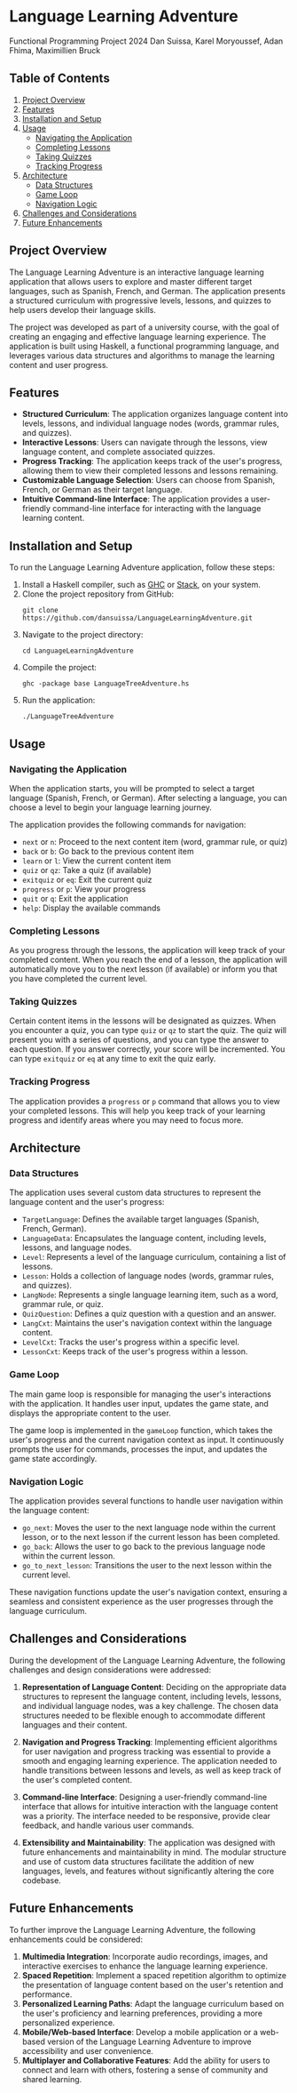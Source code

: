 # Language Learning Adventure
Functional Programming Project 2024
Dan Suissa, Karel Moryoussef, Adan Fhima, Maximillien Bruck

## Table of Contents
1. [Project Overview](#project-overview)
2. [Features](#features)
3. [Installation and Setup](#installation-and-setup)
4. [Usage](#usage)
   - [Navigating the Application](#navigating-the-application)
   - [Completing Lessons](#completing-lessons)
   - [Taking Quizzes](#taking-quizzes)
   - [Tracking Progress](#tracking-progress)
5. [Architecture](#architecture)
   - [Data Structures](#data-structures)
   - [Game Loop](#game-loop)
   - [Navigation Logic](#navigation-logic)
6. [Challenges and Considerations](#challenges-and-considerations)
7. [Future Enhancements](#future-enhancements)

## Project Overview
The Language Learning Adventure is an interactive language learning application that allows users to explore and master different target languages, such as Spanish, French, and German. The application presents a structured curriculum with progressive levels, lessons, and quizzes to help users develop their language skills.

The project was developed as part of a university course, with the goal of creating an engaging and effective language learning experience. The application is built using Haskell, a functional programming language, and leverages various data structures and algorithms to manage the learning content and user progress.

## Features
- **Structured Curriculum**: The application organizes language content into levels, lessons, and individual language nodes (words, grammar rules, and quizzes).
- **Interactive Lessons**: Users can navigate through the lessons, view language content, and complete associated quizzes.
- **Progress Tracking**: The application keeps track of the user's progress, allowing them to view their completed lessons and lessons remaining.
- **Customizable Language Selection**: Users can choose from Spanish, French, or German as their target language.
- **Intuitive Command-line Interface**: The application provides a user-friendly command-line interface for interacting with the language learning content.

## Installation and Setup
To run the Language Learning Adventure application, follow these steps:

1. Install a Haskell compiler, such as [GHC](https://www.haskell.org/ghc/) or [Stack](https://docs.haskellstack.org/en/stable/README/), on your system.
2. Clone the project repository from GitHub:
   ```
   git clone https://github.com/dansuissa/LanguageLearningAdventure.git
   ```
3. Navigate to the project directory:
   ```
   cd LanguageLearningAdventure
   ```
4. Compile the project:
   ```
   ghc -package base LanguageTreeAdventure.hs
   ```
5. Run the application:
   ```
   ./LanguageTreeAdventure
   ```

## Usage

### Navigating the Application
When the application starts, you will be prompted to select a target language (Spanish, French, or German). After selecting a language, you can choose a level to begin your language learning journey.

The application provides the following commands for navigation:
- `next` or `n`: Proceed to the next content item (word, grammar rule, or quiz)
- `back` or `b`: Go back to the previous content item
- `learn` or `l`: View the current content item
- `quiz` or `qz`: Take a quiz (if available)
- `exitquiz` or `eq`: Exit the current quiz
- `progress` or `p`: View your progress
- `quit` or `q`: Exit the application
- `help`: Display the available commands

### Completing Lessons
As you progress through the lessons, the application will keep track of your completed content. When you reach the end of a lesson, the application will automatically move you to the next lesson (if available) or inform you that you have completed the current level.

### Taking Quizzes
Certain content items in the lessons will be designated as quizzes. When you encounter a quiz, you can type `quiz` or `qz` to start the quiz. The quiz will present you with a series of questions, and you can type the answer to each question. If you answer correctly, your score will be incremented. You can type `exitquiz` or `eq` at any time to exit the quiz early.

### Tracking Progress
The application provides a `progress` or `p` command that allows you to view your completed lessons. This will help you keep track of your learning progress and identify areas where you may need to focus more.

## Architecture

### Data Structures
The application uses several custom data structures to represent the language content and the user's progress:

- `TargetLanguage`: Defines the available target languages (Spanish, French, German).
- `LanguageData`: Encapsulates the language content, including levels, lessons, and language nodes.
- `Level`: Represents a level of the language curriculum, containing a list of lessons.
- `Lesson`: Holds a collection of language nodes (words, grammar rules, and quizzes).
- `LangNode`: Represents a single language learning item, such as a word, grammar rule, or quiz.
- `QuizQuestion`: Defines a quiz question with a question and an answer.
- `LangCxt`: Maintains the user's navigation context within the language content.
- `LevelCxt`: Tracks the user's progress within a specific level.
- `LessonCxt`: Keeps track of the user's progress within a lesson.

### Game Loop
The main game loop is responsible for managing the user's interactions with the application. It handles user input, updates the game state, and displays the appropriate content to the user.

The game loop is implemented in the `gameLoop` function, which takes the user's progress and the current navigation context as input. It continuously prompts the user for commands, processes the input, and updates the game state accordingly.

### Navigation Logic
The application provides several functions to handle user navigation within the language content:

- `go_next`: Moves the user to the next language node within the current lesson, or to the next lesson if the current lesson has been completed.
- `go_back`: Allows the user to go back to the previous language node within the current lesson.
- `go_to_next_lesson`: Transitions the user to the next lesson within the current level.

These navigation functions update the user's navigation context, ensuring a seamless and consistent experience as the user progresses through the language curriculum.

## Challenges and Considerations
During the development of the Language Learning Adventure, the following challenges and design considerations were addressed:

1. **Representation of Language Content**: Deciding on the appropriate data structures to represent the language content, including levels, lessons, and individual language nodes, was a key challenge. The chosen data structures needed to be flexible enough to accommodate different languages and their content.

2. **Navigation and Progress Tracking**: Implementing efficient algorithms for user navigation and progress tracking was essential to provide a smooth and engaging learning experience. The application needed to handle transitions between lessons and levels, as well as keep track of the user's completed content.

3. **Command-line Interface**: Designing a user-friendly command-line interface that allows for intuitive interaction with the language content was a priority. The interface needed to be responsive, provide clear feedback, and handle various user commands.

4. **Extensibility and Maintainability**: The application was designed with future enhancements and maintainability in mind. The modular structure and use of custom data structures facilitate the addition of new languages, levels, and features without significantly altering the core codebase.

## Future Enhancements
To further improve the Language Learning Adventure, the following enhancements could be considered:

1. **Multimedia Integration**: Incorporate audio recordings, images, and interactive exercises to enhance the language learning experience.
2. **Spaced Repetition**: Implement a spaced repetition algorithm to optimize the presentation of language content based on the user's retention and performance.
3. **Personalized Learning Paths**: Adapt the language curriculum based on the user's proficiency and learning preferences, providing a more personalized experience.
4. **Mobile/Web-based Interface**: Develop a mobile application or a web-based version of the Language Learning Adventure to improve accessibility and user convenience.
5. **Multiplayer and Collaborative Features**: Add the ability for users to connect and learn with others, fostering a sense of community and shared learning.

